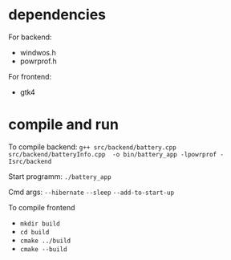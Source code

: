 # dependencies
For backend:
- windwos.h
- powrprof.h

For frontend:
- gtk4

# compile and run
To compile backend:
`g++ src/backend/battery.cpp src/backend/batteryInfo.cpp  -o bin/battery_app -lpowrprof -Isrc/backend`

Start programm:
`./battery_app`

Cmd args:
`--hibernate`
`--sleep`
`--add-to-start-up`

To compile frontend
- `mkdir build`
- `cd build`
- `cmake ../build`
- `cmake --build`